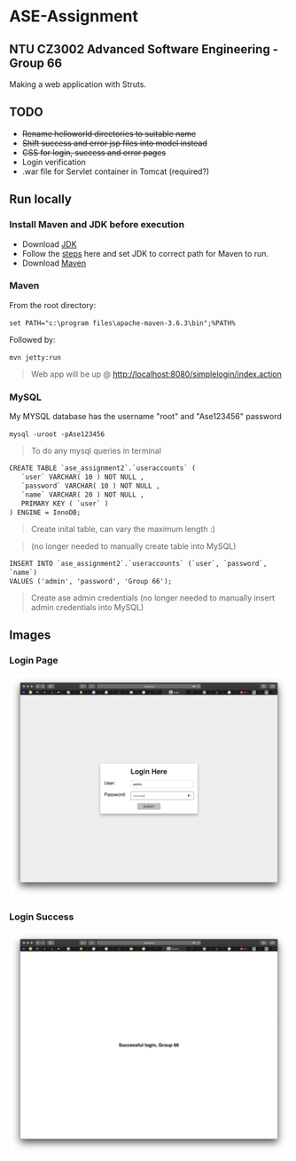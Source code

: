 # ASE-Assignment
## NTU CZ3002 Advanced Software Engineering - Group 66
Making a web application with Struts.

## TODO

- ~~Rename helloworld directories to suitable name~~
- ~~Shift success and error jsp files into model instead~~
- ~~CSS for login, success and error pages~~
- Login verification
- .war file for Servlet container in Tomcat (required?)

## Run locally

### Install Maven and JDK before execution
* Download [JDK](https://www.oracle.com/java/technologies/javase-jdk15-downloads.html)
* Follow the [steps](https://stackoverflow.com/questions/2619584/how-to-set-java-home-on-windows-7) here and set JDK to correct path for Maven to run.
* Download [Maven](https://apachemirror.sg.wuchna.com/maven/maven-3/3.6.3/binaries/apache-maven-3.6.3-bin.tar.gz)

### Maven
From the root directory:

`set PATH="c:\program files\apache-maven-3.6.3\bin";%PATH%`

Followed by:

`mvn jetty:run`

> Web app will be up @ [http://localhost:8080/simplelogin/index.action](http://localhost:8080/simplelogin/index.action)

### MySQL

My MYSQL database has the username "root" and "Ase123456" password

`mysql -uroot -pAse123456`

> To do any mysql queries in terminal

```mysql
CREATE TABLE `ase_assignment2`.`useraccounts` (
   `user` VARCHAR( 10 ) NOT NULL ,
   `password` VARCHAR( 10 ) NOT NULL ,
   `name` VARCHAR( 20 ) NOT NULL ,
   PRIMARY KEY ( `user` )
) ENGINE = InnoDB;
```

> Create inital table, can vary the maximum length :)

> (no longer needed to manually create table into MySQL)

```mysql
INSERT INTO `ase_assignment2`.`useraccounts` (`user`, `password`, `name`)
VALUES ('admin', 'password', 'Group 66');
```

> Create ase admin credentials (no longer needed to manually insert admin credentials into MySQL)

## Images

### Login Page

![login](./assets/login.png)

### Login Success

![login_success](./assets/success.png)

